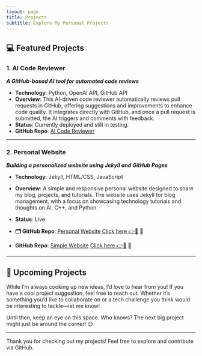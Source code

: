 ```yaml
---
layout: page
title: Projects
subtitle: Explore My Personal Projects
---
```


## 💻 Featured Projects

### 1. **AI Code Reviewer** 
   **_A GitHub-based AI tool for automated code reviews_**  
   - **Technology**: Python, OpenAI API, GitHub API
   - **Overview**: This AI-driven code reviewer automatically reviews pull requests in GitHub, offering suggestions and improvements to enhance code quality. It integrates directly with GitHub, and once a pull request is submitted, the AI triggers and comments with feedback.
   - **Status**: Currently deployed and still in testing.
   - **GitHub Repo**: [AI Code Reviewer](https://github.com/harishsarmav/AI_Code_Review)

---

### 2. **Personal Website**
   **_Building a personalized website using Jekyll and GitHub Pages_**  
   - **Technology**: Jekyll, HTML/CSS, JavaScript
   - **Overview**: A simple and responsive personal website designed to share my blog, projects, and tutorials. The website uses Jekyll for blog management, with a focus on showcasing technology tutorials and thoughts on AI, C++, and Python.
   - **Status**: Live
   - **🗂️ GitHub Repo**: [Personal Website](https://github.com/harishsarmav/HarishHub) [Click here 👉🔗](https://harishsarmav.github.io/HarishHub/) 🚀

   - **GitHub Repo**: [Simple Website](https://github.com/harishsarmav/hsv) [Click here 👉🔗](https://harishsarmav.github.io/hsv/) 🚀

---

## 📅 Upcoming Projects

While I’m always cooking up new ideas, I’d love to hear from you! If you have a cool project suggestion, feel free to reach out. Whether it’s something you’d like to collaborate on or a tech challenge you think would be interesting to tackle—let me know!

Until then, keep an eye on this space. Who knows? The next big project might just be around the corner! 😉

---

Thank you for checking out my projects! Feel free to explore and contribute via GitHub.

